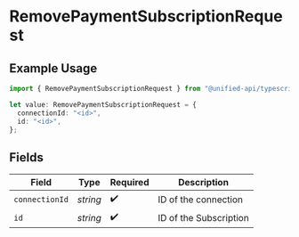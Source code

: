 # RemovePaymentSubscriptionRequest

## Example Usage

```typescript
import { RemovePaymentSubscriptionRequest } from "@unified-api/typescript-sdk/sdk/models/operations";

let value: RemovePaymentSubscriptionRequest = {
  connectionId: "<id>",
  id: "<id>",
};
```

## Fields

| Field                  | Type                   | Required               | Description            |
| ---------------------- | ---------------------- | ---------------------- | ---------------------- |
| `connectionId`         | *string*               | :heavy_check_mark:     | ID of the connection   |
| `id`                   | *string*               | :heavy_check_mark:     | ID of the Subscription |